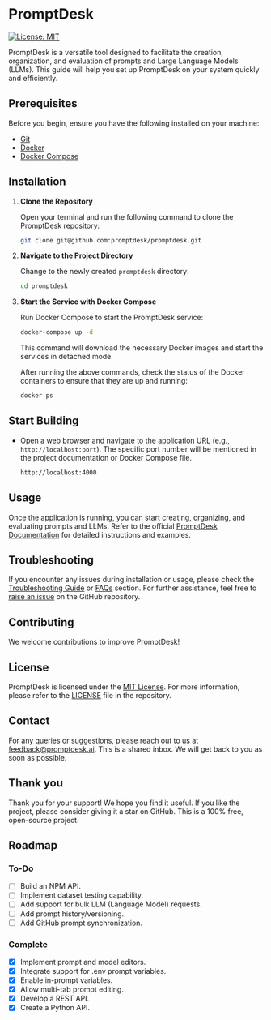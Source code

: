 # PromptDesk
[![License: MIT](https://img.shields.io/badge/License-MIT-yellow.svg)](https://opensource.org/licenses/MIT)

PromptDesk is a versatile tool designed to facilitate the creation, organization, and evaluation of prompts and Large Language Models (LLMs). This guide will help you set up PromptDesk on your system quickly and efficiently.

## Prerequisites
Before you begin, ensure you have the following installed on your machine:
- [Git](https://git-scm.com/book/en/v2/Getting-Started-Installing-Git)
- [Docker](https://docs.docker.com/get-docker/)
- [Docker Compose](https://docs.docker.com/compose/install/)

## Installation

1. **Clone the Repository**
   
   Open your terminal and run the following command to clone the PromptDesk repository:

   ```bash
   git clone git@github.com:promptdesk/promptdesk.git
   ```

2. **Navigate to the Project Directory**
   
   Change to the newly created `promptdesk` directory:

   ```bash
   cd promptdesk
   ```

3. **Start the Service with Docker Compose**
   
   Run Docker Compose to start the PromptDesk service:

   ```bash
   docker-compose up -d
   ```

   This command will download the necessary Docker images and start the services in detached mode.

   After running the above commands, check the status of the Docker containers to ensure that they are up and running:

   ```bash
   docker ps
   ```

## Start Building

- Open a web browser and navigate to the application URL (e.g., `http://localhost:port`). The specific port number will be mentioned in the project documentation or Docker Compose file.

  ```bash
  http://localhost:4000
  ```

## Usage

Once the application is running, you can start creating, organizing, and evaluating prompts and LLMs. Refer to the official [PromptDesk Documentation](https://promptdesk.ai/docs) for detailed instructions and examples.

## Troubleshooting

If you encounter any issues during installation or usage, please check the [Troubleshooting Guide](#) or [FAQs](#) section. For further assistance, feel free to [raise an issue](https://github.com/promptdesk/promptdesk/issues) on the GitHub repository.

## Contributing

We welcome contributions to improve PromptDesk!

## License

PromptDesk is licensed under the [MIT License](#). For more information, please refer to the [LICENSE](#) file in the repository.

## Contact

For any queries or suggestions, please reach out to us at [feedback@promptdesk.ai](mailto:feedback@promptdesk.ai). This is a shared inbox. We will get back to you as soon as possible.

## Thank you

Thank you for your support! We hope you find it useful. If you like the project, please consider giving it a star on GitHub. This is a 100% free, open-source project.

## Roadmap

### To-Do
- [ ] Build an NPM API.
- [ ] Implement dataset testing capability.
- [ ] Add support for bulk LLM (Language Model) requests.
- [ ] Add prompt history/versioning.
- [ ] Add GitHub prompt synchronization.

### Complete
- [x] Implement prompt and model editors.
- [x] Integrate support for .env prompt variables.
- [x] Enable in-prompt variables.
- [x] Allow multi-tab prompt editing.
- [X] Develop a REST API.
- [X] Create a Python API.